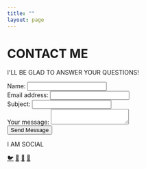 ```yaml
---
title: ""
layout: page
---
```


<div class="flex flex-col items-center min-h-screen bg-gray-900 text-white py-12 px-4">
    <!-- Judul -->
    <h1 class="text-5xl font-bold tracking-wide text-gray-100">CONTACT ME</h1>
    <p class="text-gray-400 mt-2">I'LL BE GLAD TO ANSWER YOUR QUESTIONS!</p>
    <!-- Formulir -->
    <form class="mt-6 bg-gray-800 p-6 w-full max-w-lg rounded-lg shadow-lg">
        <div class="mb-4">
            <label for="name" class="block text-white mb-1">Name:</label>
            <input type="text" id="name" name="name" required class="w-full p-3 border rounded bg-gray-700 text-white focus:outline-none focus:ring-2 focus:ring-blue-500">
        </div>
        <div class="mb-4">
            <label for="email" class="block text-white mb-1">Email address:</label>
            <input type="email" id="email" name="email" required class="w-full p-3 border rounded bg-gray-700 text-white focus:outline-none focus:ring-2 focus:ring-blue-500">
        </div>
        <div class="mb-4">
            <label for="subject" class="block text-white mb-1">Subject:</label>
            <input type="text" id="subject" name="subject" required class="w-full p-3 border rounded bg-gray-700 text-white focus:outline-none focus:ring-2 focus:ring-blue-500">
        </div>
        <div class="mb-4">
            <label for="message" class="block text-white mb-1">Your message:</label>
            <textarea id="message" name="message" required class="w-full p-3 border rounded bg-gray-700 text-white focus:outline-none focus:ring-2 focus:ring-blue-500"></textarea>
        </div>
        <button type="submit" class="w-full bg-blue-500 text-white p-3 rounded-lg hover:bg-blue-600 transition duration-300">Send Message</button>
    </form>
    <!-- Bagian Sosial Media -->
    <div class="mt-8">
        <p class="text-gray-400">I AM SOCIAL</p>
        <div class="flex justify-center space-x-4 mt-2">
            <a href="https://twitter.com/prasetyaadi" class="text-white text-2xl hover:text-blue-400">🐦</a>
            <a href="https://facebook.com/prasetyaadi" class="text-white text-2xl hover:text-blue-400">📘</a>
            <a href="https://github.com/adiprasetyo" class="text-white text-2xl hover:text-blue-400">🐙</a>
            <a href="https://instagram.com/prasetyaadi" class="text-white text-2xl hover:text-blue-400">📸</a>
        </div>
    </div>
    
</div>